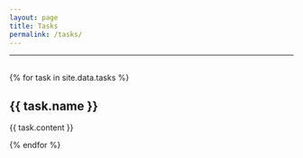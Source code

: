 ```yaml
---
layout: page
title: Tasks
permalink: /tasks/
---
```

<hr>
<br>
{% for task in site.data.tasks %}
<div>
  <h2>{{ task.name }}</h2>
  <p>{{ task.content }}</p>
</div>
{% endfor %}
